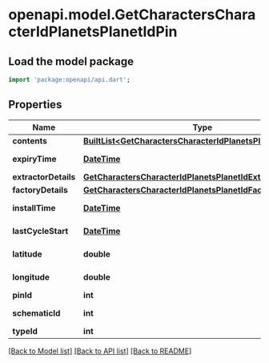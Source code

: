# openapi.model.GetCharactersCharacterIdPlanetsPlanetIdPin

## Load the model package
```dart
import 'package:openapi/api.dart';
```

## Properties
Name | Type | Description | Notes
------------ | ------------- | ------------- | -------------
**contents** | [**BuiltList&lt;GetCharactersCharacterIdPlanetsPlanetIdContent&gt;**](GetCharactersCharacterIdPlanetsPlanetIdContent.md) | contents array | [optional] 
**expiryTime** | [**DateTime**](DateTime.md) | expiry_time string | [optional] 
**extractorDetails** | [**GetCharactersCharacterIdPlanetsPlanetIdExtractorDetails**](GetCharactersCharacterIdPlanetsPlanetIdExtractorDetails.md) |  | [optional] 
**factoryDetails** | [**GetCharactersCharacterIdPlanetsPlanetIdFactoryDetails**](GetCharactersCharacterIdPlanetsPlanetIdFactoryDetails.md) |  | [optional] 
**installTime** | [**DateTime**](DateTime.md) | install_time string | [optional] 
**lastCycleStart** | [**DateTime**](DateTime.md) | last_cycle_start string | [optional] 
**latitude** | **double** | latitude number | 
**longitude** | **double** | longitude number | 
**pinId** | **int** | pin_id integer | 
**schematicId** | **int** | schematic_id integer | [optional] 
**typeId** | **int** | type_id integer | 

[[Back to Model list]](../README.md#documentation-for-models) [[Back to API list]](../README.md#documentation-for-api-endpoints) [[Back to README]](../README.md)


